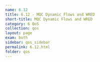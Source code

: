```yaml
---
name: 6.12
title: 6.12 - MQC Dynamic Flows and WRED
short-title: MQC Dynamic Flows and WRED
category: 6 QoS
collection: qos
layout: page
exam: both
sidebar: qos_sidebar
permalink: 6.12.html
folder: qos
---
```


